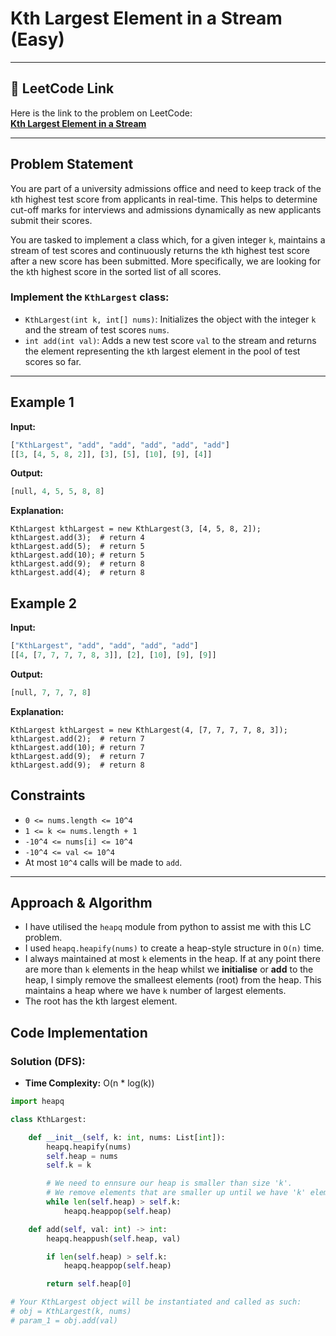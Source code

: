 # Kth Largest Element in a Stream (Easy)

---

## 🔗 LeetCode Link

Here is the link to the problem on LeetCode:  
[**Kth Largest Element in a Stream**](https://leetcode.com/problems/kth-largest-element-in-a-stream/description/)

---

## Problem Statement

You are part of a university admissions office and need to keep track of the `k`th highest test score from applicants in real-time. This helps to determine cut-off marks for interviews and admissions dynamically as new applicants submit their scores.

You are tasked to implement a class which, for a given integer `k`, maintains a stream of test scores and continuously returns the `k`th highest test score after a new score has been submitted. More specifically, we are looking for the `k`th highest score in the sorted list of all scores.

### **Implement the `KthLargest` class:**

- `KthLargest(int k, int[] nums)`: Initializes the object with the integer `k` and the stream of test scores `nums`.
- `int add(int val)`: Adds a new test score `val` to the stream and returns the element representing the `k`th largest element in the pool of test scores so far.

---

## **Example 1**

**Input:**

```python
["KthLargest", "add", "add", "add", "add", "add"]
[[3, [4, 5, 8, 2]], [3], [5], [10], [9], [4]]
```

**Output:**

```python
[null, 4, 5, 5, 8, 8]
```

**Explanation:**

```plaintext
KthLargest kthLargest = new KthLargest(3, [4, 5, 8, 2]);
kthLargest.add(3);  # return 4
kthLargest.add(5);  # return 5
kthLargest.add(10); # return 5
kthLargest.add(9);  # return 8
kthLargest.add(4);  # return 8
```

## **Example 2**

**Input:**

```python
["KthLargest", "add", "add", "add", "add"]
[[4, [7, 7, 7, 7, 8, 3]], [2], [10], [9], [9]]
```

**Output:**

```python
[null, 7, 7, 7, 8]
```

**Explanation:**

```plaintext
KthLargest kthLargest = new KthLargest(4, [7, 7, 7, 7, 8, 3]);
kthLargest.add(2);  # return 7
kthLargest.add(10); # return 7
kthLargest.add(9);  # return 7
kthLargest.add(9);  # return 8
```

## Constraints

- `0 <= nums.length <= 10^4`
- `1 <= k <= nums.length + 1`
- `-10^4 <= nums[i] <= 10^4`
- `-10^4 <= val <= 10^4`
- At most `10^4` calls will be made to `add`.

---

## Approach & Algorithm

- I have utilised the `heapq` module from python to assist me with this LC problem.
- I used `heapq.heapify(nums)` to create a heap-style structure in `O(n)` time.
- I always maintained at most `k` elements in the heap. If at any point there are more than `k` elements in the heap whilst we **initialise** or **add** to the heap, I simply remove the smalleest elements (root) from the heap. This maintains a heap where we have `k` number of largest elements.
- The root has the kth largest element.

## Code Implementation

### Solution (DFS):

- **Time Complexity:** O(n \* log(k))

```python
import heapq

class KthLargest:

    def __init__(self, k: int, nums: List[int]):
        heapq.heapify(nums)
        self.heap = nums
        self.k = k

        # We need to ennsure our heap is smaller than size 'k'.
        # We remove elements that are smaller up until we have 'k' elements remaining.
        while len(self.heap) > self.k:
            heapq.heappop(self.heap)

    def add(self, val: int) -> int:
        heapq.heappush(self.heap, val)

        if len(self.heap) > self.k:
            heapq.heappop(self.heap)

        return self.heap[0]

# Your KthLargest object will be instantiated and called as such:
# obj = KthLargest(k, nums)
# param_1 = obj.add(val)
```
